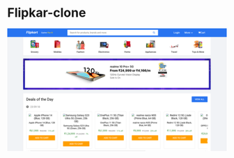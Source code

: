 # Flipkar-clone

![image alt](https://github.com/Aadarshkumarsingh8084/Flipkar-clone/blob/326dc0ac2c2bbae4d39ee5fcb021585901935388/Screenshot%202025-04-05%20042245.png)
